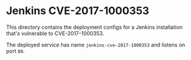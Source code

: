 # Jenkins CVE-2017-1000353

This directory contains the deployment configs for a Jenkins installation that's
vulnerable to CVE-2017-1000353.

The deployed service has name `jenkins-cve-2017-1000353` and listens on port
`80`.
